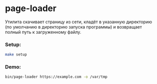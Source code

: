 # page-loader

Утилита скачивает страницу из сети, кладёт в указанную директорию (по умолчанию в директорию запуска программы) и возвращает полный путь к загруженному файлу.

### Setup:

```bash
make setup
```

### Demo:

```bash
bin/page-loader https://example.com -o /var/tmp
```
